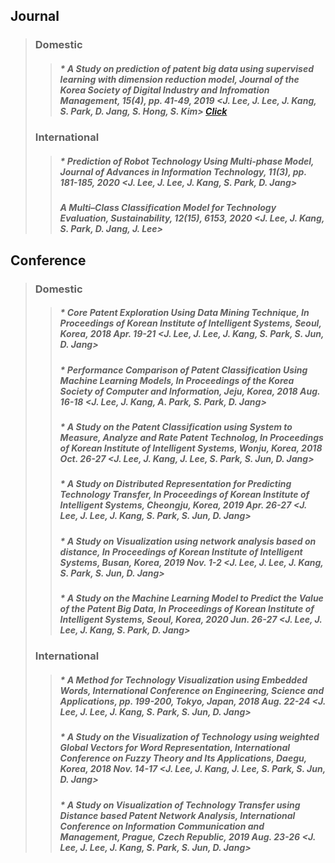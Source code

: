 ## **Journal**
> ### **Domestic**
>	> ##### * A Study on prediction of patent big data using supervised learning with dimension reduction model, _Journal of the Korea Society of Digital Industry and Infromation Management_, 15(4), pp. 41-49, 2019 <J. Lee, J. Lee, J. Kang, S. Park, D. Jang, S. Hong, S. Kim> [Click](https://doi.org/10.17662/ksdim.2019.15.4.041, "Click")
> ### **International**
>	> ##### * Prediction of Robot Technology Using Multi-phase Model, _Journal of Advances in Information Technology_, 11(3), pp. 181-185, 2020 <J. Lee, J. Lee, J. Kang, S. Park, D. Jang>
>	> ##### A Multi–Class Classification Model for Technology Evaluation, _Sustainability_, 12(15), 6153, 2020 <J. Lee, J. Kang, S. Park, D. Jang, J. Lee>
##### 
## **Conference**
> ### **Domestic**
>	> ##### * Core Patent Exploration Using Data Mining Technique, In _Proceedings of Korean Institute of Intelligent Systems_, Seoul, Korea, 2018 Apr. 19-21 <J. Lee, J. Lee, J. Kang, S. Park, S. Jun, D. Jang>
>	> ##### * Performance Comparison of Patent Classification Using Machine Learning Models, In _Proceedings of the Korea Society of Computer and Information_, Jeju, Korea, 2018 Aug. 16-18 <J. Lee, J. Kang, A. Park, S. Park, D. Jang>
>	> ##### * A Study on the Patent Classification using System to Measure, Analyze and Rate Patent Technolog, In _Proceedings of Korean Institute of Intelligent Systems, Wonju_, Korea, 2018 Oct. 26-27 <J. Lee, J. Kang, J. Lee, S. Park, S. Jun, D. Jang>
>	> ##### * A Study on Distributed Representation for Predicting Technology Transfer, In _Proceedings of Korean Institute of Intelligent Systems_, Cheongju, Korea, 2019 Apr. 26-27 <J. Lee, J. Lee, J. Kang, S. Park, S. Jun, D. Jang>
>	> ##### * A Study on Visualization using network analysis based on distance, In _Proceedings of Korean Institute of Intelligent Systems_, Busan, Korea, 2019 Nov. 1-2 <J. Lee, J. Lee, J. Kang, S. Park, S. Jun, D. Jang>
>	> ##### * A Study on the Machine Learning Model to Predict the Value of the Patent Big Data, In _Proceedings of Korean Institute of Intelligent Systems_, Seoul, Korea, 2020 Jun. 26-27 <J. Lee, J. Lee, J. Kang, S. Park, D. Jang>
> ### **International**
>	> ##### * A Method for Technology Visualization using Embedded Words, International Conference on Engineering, Science and Applications, pp. 199-200, Tokyo, Japan, 2018 Aug. 22-24 <J. Lee, J. Lee, J. Kang, S. Park, S. Jun, D. Jang>
>	> ##### * A Study on the Visualization of Technology using weighted Global Vectors for Word Representation, International Conference on Fuzzy Theory and Its Applications, Daegu, Korea, 2018 Nov. 14-17 <J. Lee, J. Kang, J. Lee, S. Park, S. Jun, D. Jang>
>	> ##### * A Study on Visualization of Technology Transfer using Distance based Patent Network Analysis, International Conference on Information Communication and Management, Prague, Czech Republic, 2019 Aug. 23-26 <J. Lee, J. Lee, J. Kang, S. Park, S. Jun, D. Jang>
